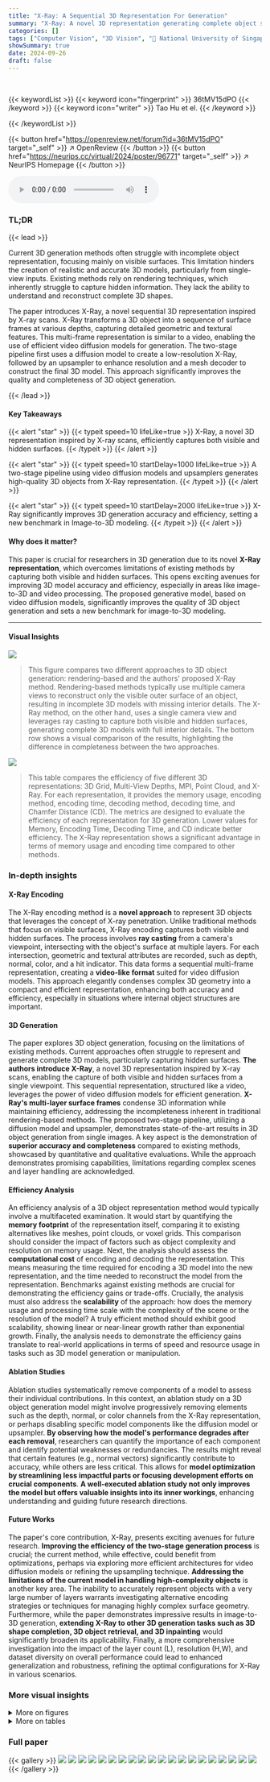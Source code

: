 ```yaml
---
title: "X-Ray: A Sequential 3D Representation For Generation"
summary: "X-Ray: A novel 3D representation generating complete object surfaces from a single image!"
categories: []
tags: ["Computer Vision", "3D Vision", "🏢 National University of Singapore",]
showSummary: true
date: 2024-09-26
draft: false
---
```


<br>

{{< keywordList >}}
{{< keyword icon="fingerprint" >}} 36tMV15dPO {{< /keyword >}}
{{< keyword icon="writer" >}} Tao Hu et el. {{< /keyword >}}
 
{{< /keywordList >}}

{{< button href="https://openreview.net/forum?id=36tMV15dPO" target="_self" >}}
↗ OpenReview
{{< /button >}}
{{< button href="https://neurips.cc/virtual/2024/poster/96771" target="_self" >}}
↗ NeurIPS Homepage
{{< /button >}}


<audio controls>
    <source src="https://ai-paper-reviewer.com/36tMV15dPO/podcast.wav" type="audio/wav">
    Your browser does not support the audio element.
</audio>


### TL;DR


{{< lead >}}

Current 3D generation methods often struggle with incomplete object representation, focusing mainly on visible surfaces.  This limitation hinders the creation of realistic and accurate 3D models, particularly from single-view inputs.  Existing methods rely on rendering techniques, which inherently struggle to capture hidden information.  They lack the ability to understand and reconstruct complete 3D shapes. 

The paper introduces X-Ray, a novel sequential 3D representation inspired by X-ray scans.  X-Ray transforms a 3D object into a sequence of surface frames at various depths, capturing detailed geometric and textural features.  This multi-frame representation is similar to a video, enabling the use of efficient video diffusion models for generation. The two-stage pipeline first uses a diffusion model to create a low-resolution X-Ray, followed by an upsampler to enhance resolution and a mesh decoder to construct the final 3D model.  This approach significantly improves the quality and completeness of 3D object generation.

{{< /lead >}}


#### Key Takeaways

{{< alert "star" >}}
{{< typeit speed=10 lifeLike=true >}} X-Ray, a novel 3D representation inspired by X-ray scans, efficiently captures both visible and hidden surfaces. {{< /typeit >}}
{{< /alert >}}

{{< alert "star" >}}
{{< typeit speed=10 startDelay=1000 lifeLike=true >}} A two-stage pipeline using video diffusion models and upsamplers generates high-quality 3D objects from X-Ray representation. {{< /typeit >}}
{{< /alert >}}

{{< alert "star" >}}
{{< typeit speed=10 startDelay=2000 lifeLike=true >}} X-Ray significantly improves 3D generation accuracy and efficiency, setting a new benchmark in Image-to-3D modeling. {{< /typeit >}}
{{< /alert >}}

#### Why does it matter?
This paper is crucial for researchers in 3D generation due to its novel **X-Ray representation**, which overcomes limitations of existing methods by capturing both visible and hidden surfaces.  This opens exciting avenues for improving 3D model accuracy and efficiency, especially in areas like image-to-3D and video processing.  The proposed generative model, based on video diffusion models, significantly improves the quality of 3D object generation and sets a new benchmark for image-to-3D modeling.

------
#### Visual Insights



![](https://ai-paper-reviewer.com/36tMV15dPO/figures_0_1.jpg)

> This figure compares two different approaches to 3D object generation: rendering-based and the authors' proposed X-Ray method. Rendering-based methods typically use multiple camera views to reconstruct only the visible outer surface of an object, resulting in incomplete 3D models with missing interior details.  The X-Ray method, on the other hand, uses a single camera view and leverages ray casting to capture both visible and hidden surfaces, generating complete 3D models with full interior details. The bottom row shows a visual comparison of the results, highlighting the difference in completeness between the two approaches.





![](https://ai-paper-reviewer.com/36tMV15dPO/tables_7_1.jpg)

> This table compares the efficiency of five different 3D representations: 3D Grid, Multi-View Depths, MPI, Point Cloud, and X-Ray.  For each representation, it provides the memory usage, encoding method, encoding time, decoding method, decoding time, and Chamfer Distance (CD). The metrics are designed to evaluate the efficiency of each representation for 3D generation. Lower values for Memory, Encoding Time, Decoding Time, and CD indicate better efficiency. The X-Ray representation shows a significant advantage in terms of memory usage and encoding time compared to other methods.





### In-depth insights


#### X-Ray Encoding
The X-Ray encoding method is a **novel approach** to represent 3D objects that leverages the concept of X-ray penetration. Unlike traditional methods that focus on visible surfaces, X-Ray encoding captures both visible and hidden surfaces.  The process involves **ray casting** from a camera's viewpoint, intersecting with the object's surface at multiple layers.  For each intersection, geometric and textural attributes are recorded, such as depth, normal, color, and a hit indicator. This data forms a sequential multi-frame representation, creating a **video-like format** suited for video diffusion models. This approach elegantly condenses complex 3D geometry into a compact and efficient representation, enhancing both accuracy and efficiency, especially in situations where internal object structures are important.

#### 3D Generation
The paper explores 3D object generation, focusing on the limitations of existing methods.  Current approaches often struggle to represent and generate complete 3D models, particularly capturing hidden surfaces.  **The authors introduce X-Ray**, a novel 3D representation inspired by X-ray scans, enabling the capture of both visible and hidden surfaces from a single viewpoint. This sequential representation, structured like a video, leverages the power of video diffusion models for efficient generation.  **X-Ray's multi-layer surface frames** condense 3D information while maintaining efficiency, addressing the incompleteness inherent in traditional rendering-based methods.  The proposed two-stage pipeline, utilizing a diffusion model and upsampler, demonstrates state-of-the-art results in 3D object generation from single images.  A key aspect is the demonstration of **superior accuracy and completeness** compared to existing methods, showcased by quantitative and qualitative evaluations. While the approach demonstrates promising capabilities, limitations regarding complex scenes and layer handling are acknowledged.

#### Efficiency Analysis
An efficiency analysis of a 3D object representation method would typically involve a multifaceted examination.  It would start by quantifying the **memory footprint** of the representation itself, comparing it to existing alternatives like meshes, point clouds, or voxel grids.  This comparison should consider the impact of factors such as object complexity and resolution on memory usage.  Next, the analysis should assess the **computational cost** of encoding and decoding the representation. This means measuring the time required for encoding a 3D model into the new representation, and the time needed to reconstruct the model from the representation. Benchmarks against existing methods are crucial for demonstrating the efficiency gains or trade-offs.  Crucially, the analysis must also address the **scalability** of the approach: how does the memory usage and processing time scale with the complexity of the scene or the resolution of the model?  A truly efficient method should exhibit good scalability, showing linear or near-linear growth rather than exponential growth.  Finally, the analysis needs to demonstrate the efficiency gains translate to real-world applications in terms of speed and resource usage in tasks such as 3D model generation or manipulation.

#### Ablation Studies
Ablation studies systematically remove components of a model to assess their individual contributions.  In this context, an ablation study on a 3D object generation model might involve progressively removing elements such as the depth, normal, or color channels from the X-Ray representation, or perhaps disabling specific model components like the diffusion model or upsampler.  **By observing how the model's performance degrades after each removal**, researchers can quantify the importance of each component and identify potential weaknesses or redundancies. The results might reveal that certain features (e.g., normal vectors) significantly contribute to accuracy, while others are less critical. This allows for **model optimization by streamlining less impactful parts or focusing development efforts on crucial components**.  **A well-executed ablation study not only improves the model but offers valuable insights into its inner workings**, enhancing understanding and guiding future research directions.

#### Future Works
The paper's core contribution, X-Ray, presents exciting avenues for future research. **Improving the efficiency of the two-stage generation process** is crucial; the current method, while effective, could benefit from optimizations, perhaps via exploring more efficient architectures for video diffusion models or refining the upsampling technique.  **Addressing the limitations of the current model in handling high-complexity objects** is another key area. The inability to accurately represent objects with a very large number of layers warrants investigating alternative encoding strategies or techniques for managing highly complex surface geometry.  Furthermore, while the paper demonstrates impressive results in image-to-3D generation, **extending X-Ray to other 3D generation tasks such as 3D shape completion, 3D object retrieval, and 3D inpainting** would significantly broaden its applicability. Finally, a more comprehensive investigation into the impact of the layer count (L), resolution (H,W), and dataset diversity on overall performance could lead to enhanced generalization and robustness, refining the optimal configurations for X-Ray in various scenarios.


### More visual insights

<details>
<summary>More on figures
</summary>


![](https://ai-paper-reviewer.com/36tMV15dPO/figures_2_1.jpg)

> This figure shows four examples of the X-Ray 3D sequential representation.  Each example shows a 3D object (car, mug, gun, book) and its corresponding X-Ray representation. The X-Ray representation is a sequence of frames, each showing the hit (H), depth (D), normal (N), and color (C) information for the surfaces intersected by a ray cast from the camera. The number of frames in the X-Ray representation varies depending on the complexity of the 3D object. The dotted yellow lines show the direction of the ray cast.


![](https://ai-paper-reviewer.com/36tMV15dPO/figures_4_1.jpg)

> This figure illustrates the three-stage pipeline for generating 3D models using the X-Ray representation.  First, an image is fed into the X-Ray diffusion model to create a low-resolution X-Ray representation.  This is then upsampled to a higher resolution. Finally, the high-resolution X-Ray is decoded into a 3D point cloud, which is converted to a mesh.


![](https://ai-paper-reviewer.com/36tMV15dPO/figures_7_1.jpg)

> This figure shows two plots illustrating the encoding-decoding intrinsic error of the X-Ray representation. The left plot shows how the error (measured by Chamfer Distance) decreases as the number of layers (L) increases, stabilizing around 8 layers. The right plot shows how the error decreases with increasing frame resolution (H or W), also stabilizing after 256.  This analysis helps determine the optimal balance between accuracy and efficiency for the X-Ray representation.


![](https://ai-paper-reviewer.com/36tMV15dPO/figures_7_2.jpg)

> This figure shows the relationship between the encoding-decoding intrinsic error and the resolution (height and width) and number of layers of the X-Ray representation. The encoding-decoding intrinsic error is the difference between the original 3D mesh and the 3D mesh reconstructed from the encoded X-Ray representation. As shown in the graph, the error decreases as the resolution increases and the number of layers increases. This suggests that a higher resolution and more layers leads to a more accurate reconstruction.


![](https://ai-paper-reviewer.com/36tMV15dPO/figures_8_1.jpg)

> This figure shows a quantitative comparison of image-to-3D mesh generation results using different methods.  The input images are shown in the leftmost column, followed by reconstruction results from four different models: One-2-3-4-5, OpenLRM, TripoSR, and the authors' proposed X-Ray method. The ground truth (GT) meshes are shown in the rightmost column.  The comparison demonstrates the superior performance of the X-Ray method in generating complete and accurate 3D models from single input images across various object categories including boxes, footwear, cabinets, bowls, and cars.


![](https://ai-paper-reviewer.com/36tMV15dPO/figures_9_1.jpg)

> This figure demonstrates failure cases of the X-Ray 3D generation method.  The top row shows an example with a hamburger.  The X-Ray representation successfully captures the visible layers, but the model fails to reconstruct the complete object, missing parts of the interior (indicated by the red dashed box). A similar problem is observed in the bottom row with a banana image, where the generated mesh is incomplete and lacks details.


![](https://ai-paper-reviewer.com/36tMV15dPO/figures_13_1.jpg)

> This figure illustrates the three main components of the proposed generative pipeline for X-Ray 3D representation. The pipeline consists of an X-Ray diffusion model that generates a low-resolution X-Ray from an image; an upsampler that increases the resolution of the low-resolution X-Ray by a factor of 4; and a mesh decoding model that converts the high-resolution X-Ray into a point cloud, which is then converted into a 3D mesh.


![](https://ai-paper-reviewer.com/36tMV15dPO/figures_14_1.jpg)

> This figure illustrates the three-stage pipeline for generating 3D mesh from a single image.  First, an X-Ray diffusion model takes an image as input and produces a low-resolution X-Ray representation. Second, an upsampler increases the resolution of this X-Ray fourfold. Finally, a mesh decoding model converts the high-resolution X-Ray into a 3D point cloud with color and normal information, which is then transformed into the final 3D mesh.


![](https://ai-paper-reviewer.com/36tMV15dPO/figures_15_1.jpg)

> This figure visualizes the image-to-3D generation process using the X-Ray representation.  It shows four examples, each with an input image and the resulting synthesized X-Ray, the encoded point cloud, and three views of the decoded mesh. The figure demonstrates the method’s ability to reconstruct 3D models from single images, highlighting the quality and detail achieved in the output meshes.


![](https://ai-paper-reviewer.com/36tMV15dPO/figures_16_1.jpg)

> This figure demonstrates the Text-to-3D generation pipeline using X-Ray representation. Starting from textual descriptions (e.g., “a black and silver power supply”, “green wine bottle”, “a polar bear”, “a rolled haystack”), the pipeline first generates images using a pre-trained text-to-image diffusion model. Then, image segmentation is applied to isolate the object from the background. Next, the X-Ray representation is extracted from the segmented images, followed by point cloud encoding and mesh decoding to obtain the final 3D mesh model. The figure shows the synthesized image, segmented image, synthesized X-Ray, encoded point cloud, and the resulting decoded mesh for each textual input. This showcases the capability of X-Ray in translating text descriptions into 3D object representations.


</details>




<details>
<summary>More on tables
</summary>


![](https://ai-paper-reviewer.com/36tMV15dPO/tables_8_1.jpg)
> This table presents a quantitative comparison of the proposed X-Ray method with existing state-of-the-art methods for image-to-3D mesh generation.  It shows the Chamfer Distance (CD) and F-Score (FS@0.1) metrics on the Google Scanned Objects (GSO) and OmniObject3D datasets. Lower CD values and higher FS@0.1 values indicate better reconstruction performance. The table highlights the superior performance of the X-Ray method compared to the other methods.

![](https://ai-paper-reviewer.com/36tMV15dPO/tables_15_1.jpg)
> This table presents a quantitative comparison of the reconstruction performance achieved by three different diffusion model configurations: a finetuned original UNet, a randomly initialized original UNet, and a randomly initialized UNet with only 10% of the original parameters.  The evaluation metrics are Chamfer Distance (CD) and F-Score at a threshold of 0.1 (FS@0.1).  Training time (in days), inference time (in seconds), batch size, and model size (in GB) are also reported for each configuration. The results demonstrate the impact of different model sizes and initialization strategies on the model's performance in 3D reconstruction tasks.

![](https://ai-paper-reviewer.com/36tMV15dPO/tables_15_2.jpg)
> This table presents a quantitative comparison of the performance of the X-Ray generation model with and without the Hit H attribute. The results are evaluated using the Chamfer Distance (CD) and F-Score (FS@0.1) metrics on the Google Scanned Objects (GSO) dataset. The Hit H attribute indicates the presence of a surface in each layer of the X-Ray representation. The results show that including the Hit H attribute improves the model's performance, suggesting its importance in ensuring accurate 3D object generation.

</details>




### Full paper

{{< gallery >}}
<img src="https://ai-paper-reviewer.com/36tMV15dPO/1.png" class="grid-w50 md:grid-w33 xl:grid-w25" />
<img src="https://ai-paper-reviewer.com/36tMV15dPO/2.png" class="grid-w50 md:grid-w33 xl:grid-w25" />
<img src="https://ai-paper-reviewer.com/36tMV15dPO/3.png" class="grid-w50 md:grid-w33 xl:grid-w25" />
<img src="https://ai-paper-reviewer.com/36tMV15dPO/4.png" class="grid-w50 md:grid-w33 xl:grid-w25" />
<img src="https://ai-paper-reviewer.com/36tMV15dPO/5.png" class="grid-w50 md:grid-w33 xl:grid-w25" />
<img src="https://ai-paper-reviewer.com/36tMV15dPO/6.png" class="grid-w50 md:grid-w33 xl:grid-w25" />
<img src="https://ai-paper-reviewer.com/36tMV15dPO/7.png" class="grid-w50 md:grid-w33 xl:grid-w25" />
<img src="https://ai-paper-reviewer.com/36tMV15dPO/8.png" class="grid-w50 md:grid-w33 xl:grid-w25" />
<img src="https://ai-paper-reviewer.com/36tMV15dPO/9.png" class="grid-w50 md:grid-w33 xl:grid-w25" />
<img src="https://ai-paper-reviewer.com/36tMV15dPO/10.png" class="grid-w50 md:grid-w33 xl:grid-w25" />
<img src="https://ai-paper-reviewer.com/36tMV15dPO/11.png" class="grid-w50 md:grid-w33 xl:grid-w25" />
<img src="https://ai-paper-reviewer.com/36tMV15dPO/12.png" class="grid-w50 md:grid-w33 xl:grid-w25" />
<img src="https://ai-paper-reviewer.com/36tMV15dPO/13.png" class="grid-w50 md:grid-w33 xl:grid-w25" />
<img src="https://ai-paper-reviewer.com/36tMV15dPO/14.png" class="grid-w50 md:grid-w33 xl:grid-w25" />
<img src="https://ai-paper-reviewer.com/36tMV15dPO/15.png" class="grid-w50 md:grid-w33 xl:grid-w25" />
<img src="https://ai-paper-reviewer.com/36tMV15dPO/16.png" class="grid-w50 md:grid-w33 xl:grid-w25" />
<img src="https://ai-paper-reviewer.com/36tMV15dPO/17.png" class="grid-w50 md:grid-w33 xl:grid-w25" />
<img src="https://ai-paper-reviewer.com/36tMV15dPO/18.png" class="grid-w50 md:grid-w33 xl:grid-w25" />
<img src="https://ai-paper-reviewer.com/36tMV15dPO/19.png" class="grid-w50 md:grid-w33 xl:grid-w25" />
<img src="https://ai-paper-reviewer.com/36tMV15dPO/20.png" class="grid-w50 md:grid-w33 xl:grid-w25" />
{{< /gallery >}}
